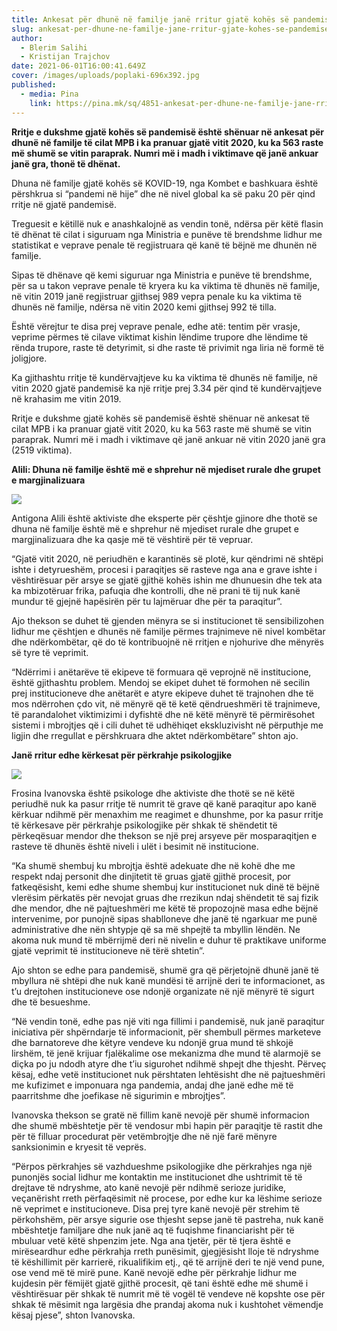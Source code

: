 ```yaml
---
title: Ankesat për dhunë në familje janë rritur gjatë kohës së pandemisë
slug: ankesat-per-dhune-ne-familje-jane-rritur-gjate-kohes-se-pandemise
author:
  - Blerim Salihi
  - Kristijan Trajchov
date: 2021-06-01T16:00:41.649Z
cover: /images/uploads/poplaki-696x392.jpg
published:
  - media: Pina
    link: https://pina.mk/sq/4851-ankesat-per-dhune-ne-familje-jane-rritur-gjate-kohes-se-pandemise/
---
```

**Rritje e dukshme gjatë kohës së pandemisë është shënuar në ankesat për dhunë në familje të cilat MPB i ka pranuar gjatë vitit 2020, ku ka 563 raste më shumë se vitin paraprak. Numri më i madh i viktimave që janë ankuar janë gra, thonë të dhënat.**

Dhuna në familje gjatë kohës së KOVID-19, nga Kombet e bashkuara është përshkrua si “pandemi në hije” dhe në nivel global ka së paku 20 për qind rritje në gjatë pandemisë.

Treguesit e këtillë nuk e anashkalojnë as vendin tonë, ndërsa për këtë flasin të dhënat të cilat i siguruam nga Ministria e punëve të brendshme lidhur me statistikat e veprave penale të regjistruara që kanë të bëjnë me dhunën në familje.

Sipas të dhënave që kemi siguruar nga Ministria e punëve të brendshme, për sa u takon veprave penale të kryera ku ka viktima të dhunës në familje, në vitin 2019 janë regjistruar gjithsej 989 vepra penale ku ka viktima të dhunës në familje, ndërsa në vitin 2020 kemi gjithsej 992 të tilla.

Është vërejtur te disa prej veprave penale, edhe atë: tentim për vrasje, veprime përmes të cilave viktimat kishin lëndime trupore dhe lëndime të rënda trupore, raste të detyrimit, si dhe raste të privimit nga liria në formë të joligjore.

Ka gjithashtu rritje të kundërvajtjeve ku ka viktima të dhunës në familje, në vitin 2020 gjatë pandemisë ka një rritje prej 3.34 për qind të kundërvajtjeve në krahasim me vitin 2019.

Rritje e dukshme gjatë kohës së pandemisë është shënuar në ankesat të cilat MPB i ka pranuar gjatë vitit 2020, ku ka 563 raste më shumë se vitin paraprak. Numri më i madh i viktimave që janë ankuar në vitin 2020 janë gra (2519 viktima).

**Alili: Dhuna në familje është më e shprehur në mjediset rurale dhe grupet e margjinalizuara**

![](/images/uploads/antigona-1-300x300.jpg)

Antigona Alili është aktiviste dhe eksperte për çështje gjinore dhe thotë se dhuna në familje është më e shprehur në mjediset rurale dhe grupet e margjinalizuara dhe ka qasje më të vështirë për të vepruar.

“Gjatë vitit 2020, në periudhën e karantinës së plotë, kur qëndrimi në shtëpi ishte i detyrueshëm, procesi i paraqitjes së rasteve nga ana e grave ishte i vështirësuar për arsye se gjatë gjithë kohës ishin me dhunuesin dhe tek ata ka mbizotëruar frika, pafuqia dhe kontrolli, dhe në prani të tij nuk kanë mundur të gjejnë hapësirën për tu lajmëruar dhe për ta paraqitur”.

Ajo thekson se duhet të gjenden mënyra se si institucionet të sensibilizohen lidhur me çështjen e dhunës në familje përmes trajnimeve në nivel kombëtar dhe ndërkombëtar, që do të kontribuojnë në rritjen e njohurive dhe mënyrës së tyre të veprimit.

“Ndërrimi i anëtarëve të ekipeve të formuara që veprojnë në institucione, është gjithashtu problem. Mendoj se ekipet duhet të formohen në secilin prej institucioneve dhe anëtarët e atyre ekipeve duhet të trajnohen dhe të mos ndërrohen çdo vit, në mënyrë që të ketë qëndrueshmëri të trajnimeve, të parandalohet viktimizimi i dyfishtë dhe në këtë mënyrë të përmirësohet sistemi i mbrojtjes që i cili duhet të udhëhiqet ekskluzivisht në përputhje me ligjin dhe rregullat e përshkruara dhe aktet ndërkombëtare” shton ajo.

**Janë rritur edhe kërkesat për përkrahje psikologjike**



![](/images/uploads/frosina-1-1-300x300.jpg)

Frosina Ivanovska është psikologe dhe aktiviste dhe thotë se në këtë periudhë nuk ka pasur rritje të numrit të grave që kanë paraqitur apo kanë kërkuar ndihmë për menaxhim me reagimet e dhunshme, por ka pasur rritje të kërkesave për përkrahje psikologjike për shkak të shëndetit të përkeqësuar mendor dhe thekson se një prej arsyeve për mosparaqitjen e rasteve të dhunës është niveli i ulët i besimit në institucione.

“Ka shumë shembuj ku mbrojtja është adekuate dhe në kohë dhe me respekt ndaj personit dhe dinjitetit të gruas gjatë gjithë procesit, por fatkeqësisht, kemi edhe shume shembuj kur institucionet nuk dinë të bëjnë vlerësim përkatës për nevojat gruas dhe rrezikun ndaj shëndetit të saj fizik dhe mendor, dhe në pajtueshmëri me këtë të propozojnë masa edhe bëjnë intervenime, por punojnë sipas shablloneve dhe janë të ngarkuar me punë administrative dhe nën shtypje që sa më shpejtë ta mbyllin lëndën. Ne akoma nuk mund të mbërrijmë deri në nivelin e duhur të praktikave uniforme gjatë veprimit të institucioneve në tërë shtetin”.

Ajo shton se edhe para pandemisë, shumë gra që përjetojnë dhunë janë të mbyllura në shtëpi dhe nuk kanë mundësi të arrijnë deri te informacionet, as t’u drejtohen institucioneve ose ndonjë organizate në një mënyrë të sigurt dhe të besueshme.

“Në vendin tonë, edhe pas një viti nga fillimi i pandemisë, nuk janë paraqitur iniciativa për shpërndarje të informacionit, për shembull përmes marketeve dhe barnatoreve dhe këtyre vendeve ku ndonjë grua mund të shkojë lirshëm, të jenë krijuar fjalëkalime ose mekanizma dhe mund të alarmojë se diçka po ju ndodh atyre dhe t’iu sigurohet ndihmë shpejt dhe thjesht. Përveç kësaj, edhe vetë institucionet nuk përshtaten lehtësisht dhe në pajtueshmëri me kufizimet e imponuara nga pandemia, andaj dhe janë edhe më të paarritshme dhe joefikase në sigurimin e mbrojtjes”.

Ivanovska thekson se gratë në fillim kanë nevojë për shumë informacion dhe shumë mbështetje për të vendosur mbi hapin për paraqitje të rastit dhe për të filluar procedurat për vetëmbrojtje dhe në një farë mënyre sanksionimin e kryesit të veprës.

“Përpos përkrahjes së vazhdueshme psikologjike dhe përkrahjes nga një punonjës social lidhur me kontaktin me institucionet dhe ushtrimit të të drejtave të ndryshme, ato kanë nevojë për ndihmë serioze juridike, veçanërisht rreth përfaqësimit në procese, por edhe kur ka lëshime serioze në veprimet e institucioneve. Disa prej tyre kanë nevojë për strehim të përkohshëm, për arsye sigurie ose thjesht sepse janë të pastreha, nuk kanë mbështetje familjare dhe nuk janë aq të fuqishme financiarisht për të mbuluar vetë këtë shpenzim jete. Nga ana tjetër, për të tjera është e mirëseardhur edhe përkrahja rreth punësimit, gjegjësisht lloje të ndryshme të këshillimit për karrierë, rikualifikim etj., që të arrijnë deri te një vend pune, ose vend më të mirë pune. Kanë nevojë edhe për përkrahje lidhur me kujdesin për fëmijët gjatë gjithë procesit, që tani është edhe më shumë i vështirësuar për shkak të numrit më të vogël të vendeve në kopshte ose për shkak të mësimit nga largësia dhe prandaj akoma nuk i kushtohet vëmendje kësaj pjese”, shton Ivanovska.